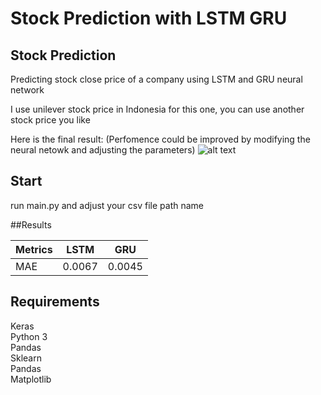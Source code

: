 # Stock Prediction with LSTM GRU

## Stock Prediction
Predicting stock close price of a company using LSTM and GRU neural network

I use unilever stock price in Indonesia for this one, you can use another stock price you like

Here is the final result: (Perfomence could be improved by modifying the neural netowk and adjusting the parameters)
![alt text](https://github.com/BenBenee/Stock-Prediction-with-GRU/blob/master/model/FigurePredicted.png)

## Start
run main.py and adjust your csv file path name

##Results

|Metrics| LSTM   | GRU   |
| ----- | :------: | :------:|
| MAE	| 0.0067 | 0.0045|

## Requirements
Keras  
Python 3  
Pandas  
Sklearn  
Pandas  
Matplotlib  
 

